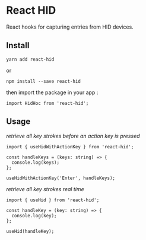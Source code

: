 # React HID

React hooks for capturing entries from HID devices.<br/>

## Install

    yarn add react-hid

or <br />

    npm install --save react-hid

then import the package in your app : <br />

    import HidHoc from 'react-hid';

## Usage

_retrieve all key strokes before an action key is pressed_<br/>

    import { useHidWithActionKey } from 'react-hid';

    const handleKeys = (keys: string) => {
      console.log(keys);
    };

    useHidWithActionKey('Enter', handleKeys);

_retrieve all key strokes real time_<br/>

    import { useHid } from 'react-hid';

    const handleKey = (key: string) => {
      console.log(key);
    };

    useHid(handleKey);
